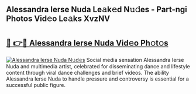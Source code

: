 ## Alessandra Ierse Nuda Le𝚊k𝚎d N𝚞𝚍es - Part-ngi Photos Vid𝚎o Le𝚊ks XvzNV

# <h2><a href="http://fbbm2ho.evod.top/?m=Alessandra+Ierse+Nuda">🔗 👉🔴 Alessandra Ierse Nuda Vid𝚎o Ph𝚘t𝚘s</a></h2>

[![Alessandra Ierse Nuda N𝚞d𝚎s](https://i.imgur.com/8V9OHl7.gif)](http://fbbm2ho.evod.top/?m=Alessandra+Ierse+Nuda)
Social media sensation Alessandra Ierse Nuda and multimedia artist, celebrated for disseminating dance and lifestyle content through viral dance challenges and brief videos. The ability Alessandra Ierse Nuda to handle pressure and controversy is essential for a successful public figure. 
